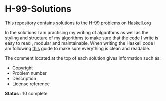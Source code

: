 # H-99-Solutions
This repository contains solutions to the H-99 problems on [Haskell.org](https://wiki.haskell.org/H-99:_Ninety-Nine_Haskell_Problems)

In the solutions I am practising my writing of algorithms
as well as the styling and structure of my algorithms to make sure that the code I write is easy to read , modular and maintainable.
When writing the Haskell code I am following [this](https://github.com/tibbe/haskell-style-guide/blob/master/haskell-style.md) guide to make sure everything is clean and readable.

The comment located at the top of each solution gives information such as:
  * Copyright
  * Problem number
  * Description
  * License reference

**Status** : 10 complete
